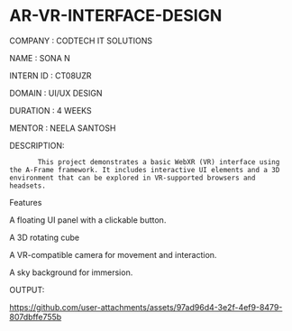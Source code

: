 # AR-VR-INTERFACE-DESIGN

COMPANY : CODTECH IT SOLUTIONS

NAME : SONA N

INTERN ID : CT08UZR

DOMAIN : UI/UX DESIGN

DURATION : 4 WEEKS

MENTOR : NEELA SANTOSH

DESCRIPTION:

           This project demonstrates a basic WebXR (VR) interface using the A-Frame framework. It includes interactive UI elements and a 3D environment that can be explored in VR-supported browsers and headsets.

Features


A floating UI panel with a clickable button.

A 3D rotating cube 

A VR-compatible camera for movement and interaction.

A sky background for immersion.

OUTPUT:

https://github.com/user-attachments/assets/97ad96d4-3e2f-4ef9-8479-807dbffe755b
